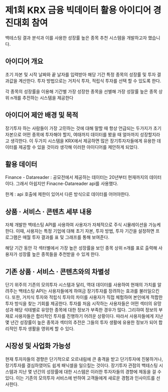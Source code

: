 # 제1회 KRX 금융 빅데이터 활용 아이디어 경진대회 참여

백테스팅 결과 분석과 이를 사용한 성장률 높은 종목 추천 시스템을 개발하고자 했습니다.

## 아이디어 개요
초기 자본 및 시작 날짜와 끝 날자를 입력받아 해당 기간 특정 종목의 성장률 및 투자 결과값을 계산한다. 투자 방법으로는 거치식 투자, 적립식 투자를 선택 할 수 있도록 한다.

각 종목의 성장률을 이용해 기간별 가장 성장한 종목을 선별해 가장 성잘률 높은 종목 상위 n개를 추전하는 시스템을 제공한다
## 아이디어 제안 배경 및 목적
장기투자 하는 사람들이 가장 고민하는 것에 대해 말할 때 항상 언급되는 두가지가 초기 자본으로 어떤 종목에 투자해야 할지, 여태까지 데이터를 봤을 때 얼마까지 성장할지라고 생각한다. 이 두가지 시스템을 KRX에서 제공하면 많은 장기투자자들에게 유용한 데이터를 제공할 수 있을 것이라 생각해 이러한 아이디어를 제안하게 되었다.

## 활용 데이터
Finance - Datareader : 공모전에서 제공하는 데이터는 20년부터 현재까지의 데이터이다. 그래서 아쉽지만 Finacne-Datareader api를 사용했다. 

한계 :  api 호출에 제한이 있어서 다른 방식으로 데이터를 어어야한다. 

## 상품 · 서비스 · 콘텐츠 세부 내용
자체 개발한 백테스팅 API를 사용하여 사용자가 자체적으로 주식 시뮬레이션을 가능케 한다. 이때, 사용자는 특정 기업에 대해 초기 자본, 투자 방법, 투자 기간을 설정하면 프로그램은 매월 투자 결과를 표 및 그래프를 통해 보여준다.

해당 기간 동안 각 섹터별에서 가장 높은 성장률을 보인 종목 상위 n개를 표로 출력해 사용자가 성장률 높은 종목들을 추천받을 수 있게 한다.

## 기존 상품 · 서비스 · 콘텐츠와의 차별성
단기 위주의 기존의 모의투자 시스템과 달리, 역대 데이터를 사용하여 현재의 가치를 알려주는 백테스팅 API는 사용자들에게 하여금 장기투자를 장려하는 효과를 불러일으킨다. 또한, 거치식 투자와 적립식 투자의 차이를 사용자가 직접 체험하여 본인에게 적합한 투자 방식을 찾는 기회를 제공한다. 투자를 처음 시작하는 사용자들은 어떤 섹터의 유망성과 해당 석테별로 유망한 종목에 대한 정보가 부족한 경우가 많다. 그리햐여 정보의 부재로 사용자들은 합리적인 투자를 진행하기 어려운 상황이다. 따라서 사용자들에게 지난 몇 년간 성장률이 높은 종목과 섹터의 추전은 그들의 투자 생활에 유용한 정보가 되어 합리적인 투자 생활을 영위케 할 수 있다.

## 시장성 및 사업화 가능성
현재 투자자들의 경향은 단기적으로 오르내림에 큰 충격을 받고 단기투자에 진붕하거나, 장기투자를 결심하였어도 쉽게 패닉셀을 일으킬는 것이다. 장기투자 관점의 백테스팅 시스템과 지난 몇 년간의 성장률에 대한 시스템은 이러한 투자자들의 경향에 제동을 걸 수 있다. 이는 기존의 모의투자 서비스에 반하여 고객들에게 새로운 경험과 인사이트를 선사한다.
